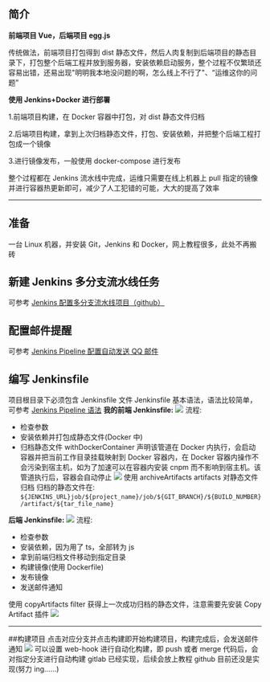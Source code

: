 ## 简介

**前端项目 Vue，后端项目 egg.js**

传统做法，前端项目打包得到 dist 静态文件，然后人肉复制到后端项目的静态目录下，打包整个后端工程并放到服务器，安装依赖启动服务，整个过程不仅繁琐还容易出错，还易出现"明明我本地没问题的啊，怎么线上不行了"、“运维这你的问题”

**使用 Jenkins+Docker 进行部署**

1.前端项目构建，在 Docker 容器中打包，对 dist 静态文件归档

2.后端项目构建，拿到上次归档静态文件，打包、安装依赖，并把整个后端工程打包成一个镜像

3.进行镜像发布，一般使用 docker-compose 进行发布

整个过程都在 Jenkins 流水线中完成，运维只需要在线上机器上 pull 指定的镜像并进行容器热更新即可，减少了人工犯错的可能，大大的提高了效率

---

## 准备

一台 Linux 机器，并安装 Git，Jenkins 和 Docker，网上教程很多，此处不再搬砖

## 新建 Jenkins 多分支流水线任务

可参考 [Jenkins 配置多分支流水线项目（github）](https://www.jianshu.com/p/c0cb9142c2c7)

## 配置邮件提醒

可参考 [Jenkins Pipeline 配置自动发送 QQ 邮件](https://www.jianshu.com/p/61846a465c28)

## 编写 Jenkinsfile

项目根目录下必须包含 Jenkinsfile 文件
Jenkinsfile 基本语法，语法比较简单，可参考 [Jenkins Pipeline 语法](https://www.jenkins.io/zh/doc/book/pipeline/)
**我的前端 Jenkinsfile:**
![](https://upload-images.jianshu.io/upload_images/10390288-9fd080d9c26238d9.png?imageMogr2/auto-orient/strip%7CimageView2/2/w/1240)
流程:

- 检查参数
- 安装依赖并打包成静态文件(Docker 中)
- 归档静态文件
  withDockerContainer 声明该管道在 Docker 内执行，会启动容器并把当前工作目录挂载映射到 Docker 容器内，在 Docker 容器内操作不会污染到宿主机，如为了加速可以在容器内安装 cnpm 而不影响到宿主机。该管道执行后，容器会自动停止
  ![](https://upload-images.jianshu.io/upload_images/10390288-ce29c87dc0047298.png?imageMogr2/auto-orient/strip%7CimageView2/2/w/1240)
  使用 archiveArtifacts artifacts 对静态文件归档
  归档的静态文件在:
  `${JENKINS_URL}job/${project_name}/job/${GIT_BRANCH}/${BUILD_NUMBER}/artifact/${tar_file_name}`

**后端 Jenkinsfile:**
![](https://upload-images.jianshu.io/upload_images/10390288-f049627fa7f4a22b.png?imageMogr2/auto-orient/strip%7CimageView2/2/w/1240)
流程:

- 检查参数
- 安装依赖，因为用了 ts，全部转为 js
- 拿到前端归档文件移动到指定目录
- 构建镜像(使用 Dockerfile)
- 发布镜像
- 发送邮件通知

使用 copyArtifacts filter 获得上一次成功归档的静态文件，注意需要先安装 Copy Artifact 插件
![](https://upload-images.jianshu.io/upload_images/10390288-91bd8dcd58483553.png?imageMogr2/auto-orient/strip%7CimageView2/2/w/1240)

---

##构建项目
点击对应分支并点击构建即开始构建项目，构建完成后，会发送邮件通知
![](https://upload-images.jianshu.io/upload_images/10390288-ae00c947e81e5de2.png?imageMogr2/auto-orient/strip%7CimageView2/2/w/1240)
可以设置 web-hook 进行自动化构建，即 push 或者 merge 代码后，会对指定分支进行自动构建
gitlab 已经实现，后续会放上教程
github 目前还没是实现(努力 ing......)
